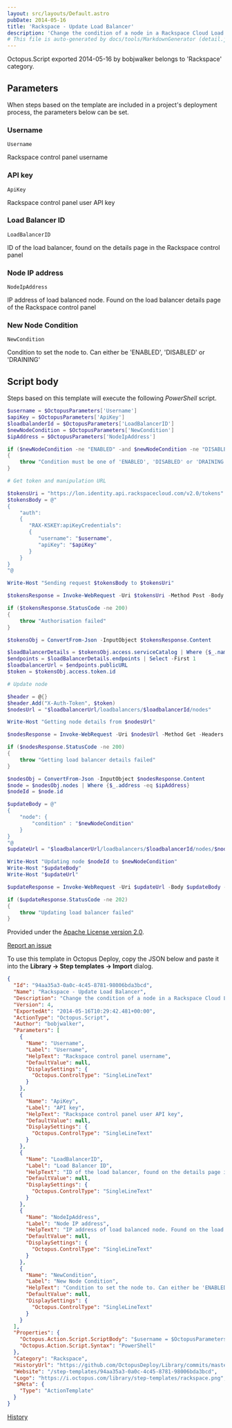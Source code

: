 ```yaml
---
layout: src/layouts/Default.astro
pubDate: 2014-05-16
title: 'Rackspace - Update Load Balancer'
description: 'Change the condition of a node in a Rackspace Cloud Load Balancer.'
# This file is auto-generated by docs/tools/MarkdownGenerator (detail.js)
---
```


Octopus.Script exported 2014-05-16 by bobjwalker belongs to 'Rackspace' category.

## Parameters

When steps based on the template are included in a project's deployment process, the parameters below can be set.


<div class="param">

### Username

`Username`

Rackspace control panel username

</div>
        
<div class="param">

### API key

`ApiKey`

Rackspace control panel user API key

</div>
        
<div class="param">

### Load Balancer ID

`LoadBalancerID`

ID of the load balancer, found on the details page in the Rackspace control panel

</div>
        
<div class="param">

### Node IP address

`NodeIpAddress`

IP address of load balanced node. Found on the load balancer details page of the Rackspace control panel

</div>
        
<div class="param">

### New Node Condition

`NewCondition`

Condition to set the node to. Can either be 'ENABLED', 'DISABLED' or 'DRAINING'

</div>
        

## Script body

Steps based on this template will execute the following *PowerShell* script.

```PowerShell
$username = $OctopusParameters['Username']
$apiKey = $OctopusParameters['ApiKey']
$loadbalanderId = $OctopusParameters['LoadBalancerID']
$newNodeCondition = $OctopusParameters['NewCondition']
$ipAddress = $OctopusParameters['NodeIpAddress']

if ($newNodeCondition -ne "ENABLED" -and $newNodeCondition -ne "DISABLED" -and $newNodeCondition -ne "DRAINING")
{
    throw "Condition must be one of 'ENABLED', 'DISABLED' or 'DRAINING'"
}

# Get token and manipulation URL

$tokensUri = "https://lon.identity.api.rackspacecloud.com/v2.0/tokens"
$tokensBody = @"
{
    "auth":
    {
       "RAX-KSKEY:apiKeyCredentials":
       {  
          "username": "$username",  
          "apiKey": "$apiKey"
       }
    }  
}
"@

Write-Host "Sending request $tokensBody to $tokensUri"

$tokensResponse = Invoke-WebRequest -Uri $tokensUri -Method Post -Body $tokensBody -ContentType "application/json" -UseBasicParsing

if ($tokensResponse.StatusCode -ne 200)
{
    throw "Authorisation failed"
}

$tokensObj = ConvertFrom-Json -InputObject $tokensResponse.Content

$loadBalancerDetails = $tokensObj.access.serviceCatalog | Where {$_.name -eq "cloudLoadBalancers"}
$endpoints = $loadBalancerDetails.endpoints | Select -First 1
$loadbalancerUrl = $endpoints.publicURL
$token = $tokensObj.access.token.id

# Update node

$header = @{}
$header.Add("X-Auth-Token", $token)
$nodesUrl = "$loadbalancerUrl/loadbalancers/$loadbalancerId/nodes"

Write-Host "Getting node details from $nodesUrl"

$nodesResponse = Invoke-WebRequest -Uri $nodesUrl -Method Get -Headers $header -ContentType "application/json" -UseBasicParsing

if ($nodesResponse.StatusCode -ne 200)
{
    throw "Getting load balancer details failed"
}

$nodesObj = ConvertFrom-Json -InputObject $nodesResponse.Content
$node = $nodesObj.nodes | Where {$_.address -eq $ipAddress}
$nodeId = $node.id

$updateBody = @"
{
    "node": {
        "condition" : "$newNodeCondition"
    }
}
"@
$updateUrl = "$loadbalancerUrl/loadbalancers/$loadbalancerId/nodes/$nodeId"

Write-Host "Updating node $nodeId to $newNodeCondition"
Write-Host "$updateBody"
Write-Host "$updateUrl"

$updateResponse = Invoke-WebRequest -Uri $updateUrl -Body $updateBody -Method Put -Headers $header -ContentType "application/json" -UseBasicParsing

if ($updateResponse.StatusCode -ne 202)
{
    throw "Updating load balancer failed"
}
```

Provided under the [Apache License version 2.0](https://github.com/OctopusDeploy/Library/blob/master/LICENSE.txt).

[Report an issue](https://github.com/OctopusDeploy/Library/issues/new?assignees=&labels=&projects=&template=bug-report.yml&title=Issue%20with%20Rackspace%20-%20Update%20Load%20Balancer&step-template=Rackspace%20-%20Update%20Load%20Balancer)

<div class="get-json">

To use this template in Octopus Deploy, copy the JSON below and paste it into the **Library → Step templates → Import** dialog.

```json
{
  "Id": "94aa35a3-0a0c-4c45-8781-98006bda3bcd",
  "Name": "Rackspace - Update Load Balancer",
  "Description": "Change the condition of a node in a Rackspace Cloud Load Balancer.",
  "Version": 4,
  "ExportedAt": "2014-05-16T10:29:42.481+00:00",
  "ActionType": "Octopus.Script",
  "Author": "bobjwalker",
  "Parameters": [
    {
      "Name": "Username",
      "Label": "Username",
      "HelpText": "Rackspace control panel username",
      "DefaultValue": null,
      "DisplaySettings": {
        "Octopus.ControlType": "SingleLineText"
      }
    },
    {
      "Name": "ApiKey",
      "Label": "API key",
      "HelpText": "Rackspace control panel user API key",
      "DefaultValue": null,
      "DisplaySettings": {
        "Octopus.ControlType": "SingleLineText"
      }
    },
    {
      "Name": "LoadBalancerID",
      "Label": "Load Balancer ID",
      "HelpText": "ID of the load balancer, found on the details page in the Rackspace control panel",
      "DefaultValue": null,
      "DisplaySettings": {
        "Octopus.ControlType": "SingleLineText"
      }
    },
    {
      "Name": "NodeIpAddress",
      "Label": "Node IP address",
      "HelpText": "IP address of load balanced node. Found on the load balancer details page of the Rackspace control panel",
      "DefaultValue": null,
      "DisplaySettings": {
        "Octopus.ControlType": "SingleLineText"
      }
    },
    {
      "Name": "NewCondition",
      "Label": "New Node Condition",
      "HelpText": "Condition to set the node to. Can either be 'ENABLED', 'DISABLED' or 'DRAINING'",
      "DefaultValue": null,
      "DisplaySettings": {
        "Octopus.ControlType": "SingleLineText"
      }
    }
  ],
  "Properties": {
    "Octopus.Action.Script.ScriptBody": "$username = $OctopusParameters['Username']\n$apiKey = $OctopusParameters['ApiKey']\n$loadbalanderId = $OctopusParameters['LoadBalancerID']\n$newNodeCondition = $OctopusParameters['NewCondition']\n$ipAddress = $OctopusParameters['NodeIpAddress']\n\nif ($newNodeCondition -ne \"ENABLED\" -and $newNodeCondition -ne \"DISABLED\" -and $newNodeCondition -ne \"DRAINING\")\n{\n    throw \"Condition must be one of 'ENABLED', 'DISABLED' or 'DRAINING'\"\n}\n\n# Get token and manipulation URL\n\n$tokensUri = \"https://lon.identity.api.rackspacecloud.com/v2.0/tokens\"\n$tokensBody = @\"\n{\n    \"auth\":\n    {\n       \"RAX-KSKEY:apiKeyCredentials\":\n       {  \n          \"username\": \"$username\",  \n          \"apiKey\": \"$apiKey\"\n       }\n    }  \n}\n\"@\n\nWrite-Host \"Sending request $tokensBody to $tokensUri\"\n\n$tokensResponse = Invoke-WebRequest -Uri $tokensUri -Method Post -Body $tokensBody -ContentType \"application/json\" -UseBasicParsing\n\nif ($tokensResponse.StatusCode -ne 200)\n{\n    throw \"Authorisation failed\"\n}\n\n$tokensObj = ConvertFrom-Json -InputObject $tokensResponse.Content\n\n$loadBalancerDetails = $tokensObj.access.serviceCatalog | Where {$_.name -eq \"cloudLoadBalancers\"}\n$endpoints = $loadBalancerDetails.endpoints | Select -First 1\n$loadbalancerUrl = $endpoints.publicURL\n$token = $tokensObj.access.token.id\n\n# Update node\n\n$header = @{}\n$header.Add(\"X-Auth-Token\", $token)\n$nodesUrl = \"$loadbalancerUrl/loadbalancers/$loadbalancerId/nodes\"\n\nWrite-Host \"Getting node details from $nodesUrl\"\n\n$nodesResponse = Invoke-WebRequest -Uri $nodesUrl -Method Get -Headers $header -ContentType \"application/json\" -UseBasicParsing\n\nif ($nodesResponse.StatusCode -ne 200)\n{\n    throw \"Getting load balancer details failed\"\n}\n\n$nodesObj = ConvertFrom-Json -InputObject $nodesResponse.Content\n$node = $nodesObj.nodes | Where {$_.address -eq $ipAddress}\n$nodeId = $node.id\n\n$updateBody = @\"\n{\n    \"node\": {\n        \"condition\" : \"$newNodeCondition\"\n    }\n}\n\"@\n$updateUrl = \"$loadbalancerUrl/loadbalancers/$loadbalancerId/nodes/$nodeId\"\n\nWrite-Host \"Updating node $nodeId to $newNodeCondition\"\nWrite-Host \"$updateBody\"\nWrite-Host \"$updateUrl\"\n\n$updateResponse = Invoke-WebRequest -Uri $updateUrl -Body $updateBody -Method Put -Headers $header -ContentType \"application/json\" -UseBasicParsing\n\nif ($updateResponse.StatusCode -ne 202)\n{\n    throw \"Updating load balancer failed\"\n}",
    "Octopus.Action.Script.Syntax": "PowerShell"
  },
  "Category": "Rackspace",
  "HistoryUrl": "https://github.com/OctopusDeploy/Library/commits/master/step-templates//opt/buildagent/work/75443764cd38076d/step-templates/rackspace-update-load-balancer.json",
  "Website": "/step-templates/94aa35a3-0a0c-4c45-8781-98006bda3bcd",
  "Logo": "https://i.octopus.com/library/step-templates/rackspace.png",
  "$Meta": {
    "Type": "ActionTemplate"
  }
}
```

[History](https://github.com/OctopusDeploy/Library/commits/master/step-templates/https://github.com/OctopusDeploy/Library/commits/master/step-templates//opt/buildagent/work/75443764cd38076d/step-templates/rackspace-update-load-balancer.json)

</div>
